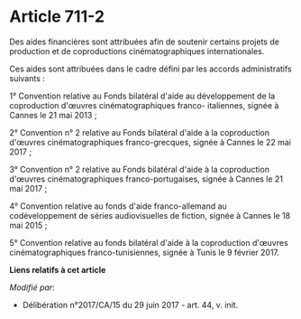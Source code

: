 # Article 711-2

Des aides financières sont attribuées afin de soutenir certains projets de production et de coproductions cinématographiques
internationales.

Ces aides sont attribuées dans le cadre défini par les accords administratifs suivants :

1° Convention relative au Fonds bilatéral d'aide au développement de la coproduction d'œuvres cinématographiques franco-
italiennes, signée à Cannes le 21 mai 2013 ;

2° Convention n° 2 relative au Fonds bilatéral d'aide à la coproduction d'œuvres cinématographiques franco-grecques, signée à
Cannes le 22 mai 2017 ;

3° Convention n° 2 relative au Fonds bilatéral d'aide à la coproduction d'œuvres cinématographiques franco-portugaises,
signée à Cannes le 21 mai 2017 ;

4° Convention relative au fonds d'aide franco-allemand au codéveloppement de séries audiovisuelles de fiction, signée à
Cannes le 18 mai 2015 ;

5° Convention relative au fonds bilatéral d'aide à la coproduction d'œuvres cinématographiques franco-tunisiennes, signée à
Tunis le 9 février 2017.

**Liens relatifs à cet article**

_Modifié par_:

  - Délibération n°2017/CA/15 du 29 juin 2017 - art. 44, v. init.
